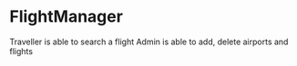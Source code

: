 # FlightManager

Traveller is able to search a flight
Admin is able to add, delete airports and flights
